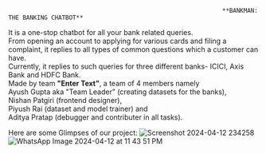                                                                 **BANKMAN: THE BANKING CHATBOT**

It is a one-stop chatbot for all your bank related queries.<br /> 
From opening an account to applying for various cards and filing a complaint, it replies to all types of common questions which a customer can have.<br /> 
Currently, it replies to such queries for three different banks- ICICI, Axis Bank and HDFC Bank.<br /> 
Made by team **"Enter Text"**, a team of 4 members namely<br /> 
Ayush Gupta aka "Team Leader" (creating datasets for the banks),<br /> 
Nishan Patgiri (frontend designer), <br /> 
Piyush Rai (dataset and model trainer) and <br /> 
Aditya Pratap (debugger and contributer in all tasks).<br /> 

Here are some Glimpses of our project:
![Screenshot 2024-04-12 234258](https://github.com/Ayush-Gupta-bit/BankMan/assets/140447182/731f2168-7d75-455f-8dd0-ba17d5212671)
     ![WhatsApp Image 2024-04-12 at 11 43 51 PM](https://github.com/Ayush-Gupta-bit/BankMan/assets/140447182/60e9b1bd-f1f6-426f-9502-50daa5818406)
